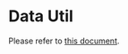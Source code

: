 # Data Util

Please refer to [this document](http://godoc.tt11.trumptech.com/pkg/gitlab2.trumptech.com/wct-global/backend/pkg/datautil/).